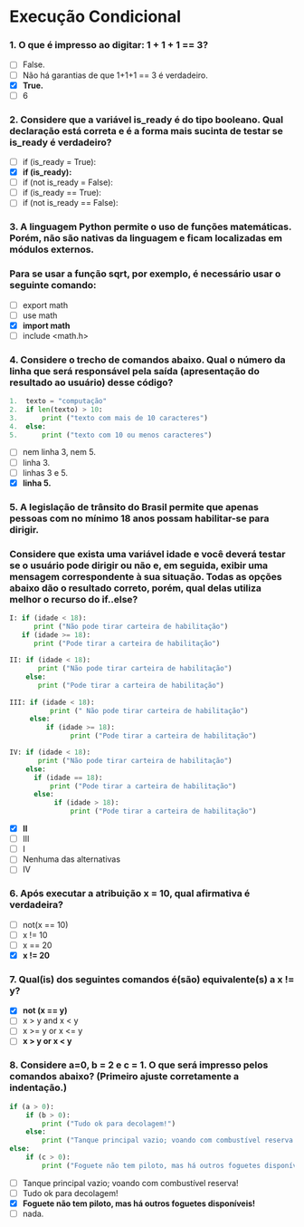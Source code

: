 # Execução Condicional

### 1. O que é impresso ao digitar: 1 + 1 + 1 == 3?
- [ ] False.
- [ ] Não há garantias de que 1+1+1 == 3 é verdadeiro.
- [x] **True.**
- [ ] 6

### 2. Considere que a variável is_ready é do tipo booleano. Qual declaração está correta e é a forma mais sucinta de testar se is_ready é verdadeiro?
- [ ] if (is_ready  = True):
- [x] **if (is_ready):**
- [ ] if (not is_ready  = False):
- [ ] if (is_ready  == True):
- [ ] if (not is_ready  == False):

### 3. A linguagem Python permite o uso de funções matemáticas. Porém, não são nativas da linguagem e ficam localizadas em módulos externos.
### Para se usar a função sqrt, por exemplo, é necessário usar o seguinte comando:
- [ ] export math
- [ ] use math
- [x] **import math**
- [ ] include <math.h>

### 4. Considere o trecho de comandos abaixo. Qual o número da linha que será responsável pela saída (apresentação do resultado ao usuário) desse código?
~~~python
1.	texto = "computação"
2.	if len(texto) > 10:
3.	    print ("texto com mais de 10 caracteres")
4.	else:
5.	    print ("texto com 10 ou menos caracteres")
~~~
- [ ] nem linha 3, nem 5.
- [ ] linha 3.
- [ ] linhas 3 e 5.
- [x] **linha 5.**

### 5. A legislação de trânsito do Brasil permite que apenas pessoas com no mínimo 18 anos possam habilitar-se para dirigir.
### Considere que exista uma variável idade e você deverá testar se o usuário pode dirigir ou não e, em seguida, exibir uma mensagem correspondente à sua situação. Todas as opções abaixo dão o resultado correto, porém, qual delas utiliza melhor o recurso do if..else?
~~~python
I: if (idade < 18): 
      print ("Não pode tirar carteira de habilitação")
   if (idade >= 18):
      print ("Pode tirar a carteira de habilitação")
      
II: if (idade < 18): 
       print ("Não pode tirar carteira de habilitação")
    else: 
       print ("Pode tirar a carteira de habilitação")
       
III: if (idade < 18): 
          print (" Não pode tirar carteira de habilitação")
     else: 
         if (idade >= 18): 
               print ("Pode tirar a carteira de habilitação")

IV: if (idade < 18): 
       print ("Não pode tirar carteira de habilitação")
    else: 
      if (idade == 18): 
          print ("Pode tirar a carteira de habilitação")
      else: 
           if (idade > 18): 
               print ("Pode tirar a carteira de habilitação")
~~~
- [x] **II**
- [ ] III
- [ ] I
- [ ] Nenhuma das alternativas
- [ ] IV

### 6. Após executar a atribuição x = 10, qual afirmativa é verdadeira?
- [ ] not(x == 10)
- [ ] x != 10
- [ ] x == 20
- [x] **x != 20**

### 7. Qual(is) dos seguintes comandos é(são) equivalente(s) a x != y?
- [x] **not (x == y)**
- [ ] x > y and x < y
- [ ] x >= y or x <= y
- [ ] **x > y or x < y**

### 8. Considere a=0, b = 2 e c = 1. O que será impresso pelos comandos abaixo? (Primeiro ajuste corretamente a indentação.)
~~~python
if (a > 0):
    if (b > 0):
        print ("Tudo ok para decolagem!")
    else:
        print ("Tanque principal vazio; voando com combustível reserva!")
else:
    if (c > 0):
        print ("Foguete não tem piloto, mas há outros foguetes disponíveis!")
~~~
- [ ] Tanque principal vazio; voando com combustível reserva!
- [ ] Tudo ok para decolagem!
- [x] **Foguete não tem piloto, mas há outros foguetes disponíveis!**
- [ ] nada.

